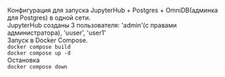 Конфигурация для запуска JupyterHub + Postgres + OmniDB(админка для Postgres) в одной сети.   
JupyterHub созданы 3 пользователя: 'admin'(с правами администратора), 'uuser', 'user1'   
Запуск в Docker Compose.   
  `docker compose build`   
  `docker compose up -d`   
Остановка   
  `docker compose down`
